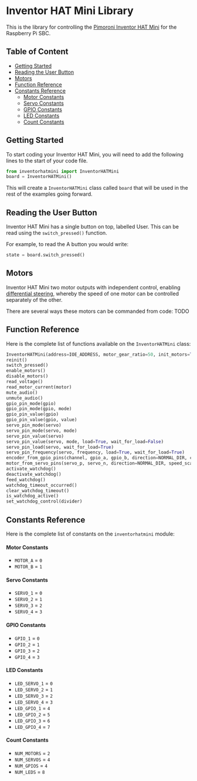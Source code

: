 # Inventor HAT Mini Library <!-- omit in toc -->

This is the library for controlling the [Pimoroni Inventor HAT Mini](https://pimoroni.com/inventorhatmini) for the Raspberry Pi SBC.


## Table of Content <!-- omit in toc -->
- [Getting Started](#getting-started)
- [Reading the User Button](#reading-the-user-button)
- [Motors](#motors)
- [Function Reference](#function-reference)
- [Constants Reference](#constants-reference)
    - [Motor Constants](#motor-constants)
    - [Servo Constants](#servo-constants)
    - [GPIO Constants](#gpio-constants)
    - [LED Constants](#led-constants)
    - [Count Constants](#count-constants)


## Getting Started

To start coding your Inventor HAT Mini, you will need to add the following lines to the start of your code file.
```python
from inventorhatmini import InventorHATMini
board = InventorHATMini()
```
This will create a `InventorHATMini` class called `board` that will be used in the rest of the examples going forward.


## Reading the User Button

Inventor HAT Mini has a single button on top, labelled User. This can be read using the `switch_pressed()` function.

For example, to read the A button you would write:

```python
state = board.switch_pressed()
```


## Motors

Inventor HAT Mini two motor outputs with independent control, enabling [differential steering](https://en.wikipedia.org/wiki/Differential_steering), whereby the speed of one motor can be controlled separately of the other.

There are several ways these motors can be commanded from code: TODO


## Function Reference

Here is the complete list of functions available on the `InventorHATMini` class:

```python
InventorHATMini(address=IOE_ADDRESS, motor_gear_ratio=50, init_motors=True, init_servos=True, init_leds=True, start_muted=False)
reinit()
switch_pressed()
enable_motors()
disable_motors()
read_voltage()
read_motor_current(motor)
mute_audio()
unmute_audio()
gpio_pin_mode(gpio)
gpio_pin_mode(gpio, mode)
gpio_pin_value(gpio)
gpio_pin_value(gpio, value)
servo_pin_mode(servo)
servo_pin_mode(servo, mode)
servo_pin_value(servo)
servo_pin_value(servo, mode, load=True, wait_for_load=False)
servo_pin_load(servo, wait_for_load=True)
servo_pin_frequency(servo, frequency, load=True, wait_for_load=True)
encoder_from_gpio_pins(channel, gpio_a, gpio_b, direction=NORMAL_DIR, counts_per_rev=ROTARY_CPR, count_microsteps=False)
motor_from_servo_pins(servo_p, servo_n, direction=NORMAL_DIR, speed_scale=DEFAULT_SPEED_SCALE, zeropoint=DEFAULT_ZEROPOINT, deadzone=DEFAULT_DEADZONE, freq=DEFAULT_FREQUENCY, mode=DEFAULT_DECAY_MODE)
activate_watchdog()
deactivate_watchdog()
feed_watchdog()
watchdog_timeout_occurred()
clear_watchdog_timeout()
is_watchdog_active()
set_watchdog_control(divider)
```


## Constants Reference

Here is the complete list of constants on the `inventorhatmini` module:

#### Motor Constants

* `MOTOR_A` = `0`
* `MOTOR_B` = `1`


#### Servo Constants

* `SERVO_1` = `0`
* `SERVO_2` = `1`
* `SERVO_3` = `2`
* `SERVO_4` = `3`


#### GPIO Constants

* `GPIO_1` = `0`
* `GPIO_2` = `1`
* `GPIO_3` = `2`
* `GPIO_4` = `3`


#### LED Constants

* `LED_SERVO_1` = `0`
* `LED_SERVO_2` = `1`
* `LED_SERVO_3` = `2`
* `LED_SERVO_4` = `3`
* `LED_GPIO_1` = `4`
* `LED_GPIO_2` = `5`
* `LED_GPIO_3` = `6`
* `LED_GPIO_4` = `7`


#### Count Constants

* `NUM_MOTORS` = `2`
* `NUM_SERVOS` = `4`
* `NUM_GPIOS` = `4`
* `NUM_LEDS` = `8`
